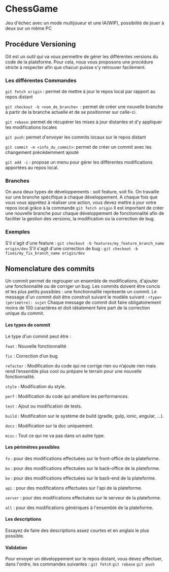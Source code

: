 # ChessGame

Jeu d'échec avec un mode multijoueur et une IA(WIP), possibilité de jouer à deux sur un même PC

## Procédure Versioning
Git est un outil qui va vous permettre de gérer les différentes versions du code de la plateforme. Pour cela, nous vous proposons une procédure stricte à respecter afin que chacun puisse s'y retrouver facilement.

### Les différentes Commandes

`git fetch origin` : permet de mettre à jour le repos local par rapport au repos distant

`git checkout -b <nom_de_branche> `: permet de créer une nouvelle branche à partir de la branche actuelle et de se positionner sur celle-ci.

`git rebase`: permet de récupérer les mises à jour distantes et d'y appliquer les modifications locales

`git push`: permet d'envoyer les commits locaux sur le repos distant

`git commit -m <info_du_commit>`: permet de créer un commit avec les changement précédemment ajouté

`git add -i` : propose un menu pour gérer les différentes modifications apportées au repos local.
### Branches
On aura deux types de développements : soit feature, soit fix. On travaille sur une branche spécifique à chaque développement.
A chaque fois que vous vous apprétez à réaliser une action, vous devez mettre à jour votre repos local grâce à la commande `git fetch origin`
Il est important de créer une nouvelle branche pour chaque développement de fonctionnalité afin de faciliter la gestion des versions, la modification ou la correction de bug.
### Exemples
S'il s'agit d'une feature : `git checkout -b features/my_feature_branch_name origin/dev`
S'il s'agit d'une correction de bug : `git checkout -b fixes/my_fix_branch_name origin/dev`
## Nomenclature des commits
Un commit permet de regrouper un ensemble de modifications, d'ajouter une fonctionnalité ou de corriger un bug. Les commits doivent être concis et les plus petits possibles : une fonctionnalité représente un commit.
Le message d'un commit doit être construit suivant le modèle suivant :
`<type>(périmètre): sujet`
Chaque message de commit doit faire obligatoirement moins de 100 caractères et doit idéalement faire part de la correction unique du commit.
#### Les types de commit
Le type d'un commit peut être :

`feat` : Nouvelle fonctionnalité

`fix` : Correction d’un bug

`refactor` : Modification du code qui ne corrige rien ou n’ajoute rien mais rend l’ensemble plus cool ou prépare le terrain pour une nouvelle fonctionnalité.

`style` : Modification du style.

`perf` : Modification du code qui améliore les performances.

`test` : Ajout ou modification de tests.

`build` : Modification sur le système de build (gradle, gulp, ionic, angular, ...).

`docs` : Modification sur la doc uniquement.

`misc` : Tout ce qui ne va pas dans un autre type.

#### Les périmètres possibles

`fo` : pour des modifications effectuées sur le front-office de la plateforme.

`bo` : pour des modifications effectuées sur le back-office de la plateforme.

`be` : pour des modifications effectuées sur le back-end de la plateforme.

`api` : pour des modifications effectuées sur l'api de la plateforme.

`server` : pour des modifications effectuées sur le serveur de la plateforme.

`all` : pour des modifications génériques à l'ensemble de la plateforme.

#### Les descriptions

Essayez de faire des descriptions assez courtes et en anglais le plus possible.

#### Validation
Pour envoyer un développement sur le repos distant, vous devez effectuer, dans l'ordre, les commandes suivantes :
`git fetch`
`git rebase`
`git push`